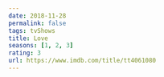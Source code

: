 ```yaml
---
date: 2018-11-28
permalink: false
tags: tvShows
title: Love
seasons: [1, 2, 3]
rating: 3
url: https://www.imdb.com/title/tt4061080
---
```

